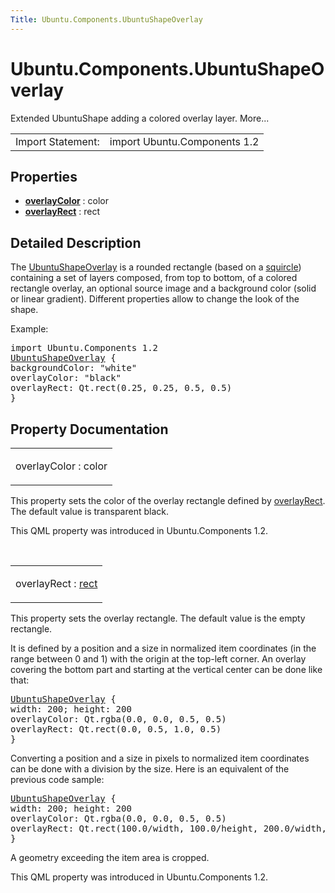 ```yaml
---
Title: Ubuntu.Components.UbuntuShapeOverlay
---
```


# Ubuntu.Components.UbuntuShapeOverlay

<span class="subtitle"></span>
<!-- $$$UbuntuShapeOverlay-brief -->
<p>Extended UbuntuShape adding a colored overlay layer. More...</p>
<!-- @@@UbuntuShapeOverlay -->
<table class="alignedsummary">
<tr><td class="memItemLeft rightAlign topAlign"> Import Statement:</td><td class="memItemRight bottomAlign"> import Ubuntu.Components 1.2</td></tr></table><ul>
</ul>
<h2 id="properties">Properties</h2>
<ul>
<li class="fn"><b><b><a href="#overlayColor-prop">overlayColor</a></b></b> : color</li>
<li class="fn"><b><b><a href="#overlayRect-prop">overlayRect</a></b></b> : rect</li>
</ul>
<!-- $$$UbuntuShapeOverlay-description -->
<h2 id="details">Detailed Description</h2>
</p>
<p>The <a href="index.html">UbuntuShapeOverlay</a> is a rounded rectangle (based on a <a href="https://en.wikipedia.org/wiki/Squircle">squircle</a>) containing a set of layers composed, from top to bottom, of a colored rectangle overlay, an optional source image and a background color (solid or linear gradient). Different properties allow to change the look of the shape.</p>
<p>Example:</p>
<pre class="qml">import Ubuntu.Components 1.2
<span class="type"><a href="index.html">UbuntuShapeOverlay</a></span> {
<span class="name">backgroundColor</span>: <span class="string">&quot;white&quot;</span>
<span class="name">overlayColor</span>: <span class="string">&quot;black&quot;</span>
<span class="name">overlayRect</span>: <span class="name">Qt</span>.<span class="name">rect</span>(<span class="number">0.25</span>, <span class="number">0.25</span>, <span class="number">0.5</span>, <span class="number">0.5</span>)
}</pre>
<!-- @@@UbuntuShapeOverlay -->
<h2>Property Documentation</h2>
<!-- $$$overlayColor -->
<table class="qmlname"><tr valign="top" id="overlayColor-prop"><td class="tblQmlPropNode"><p><span class="name">overlayColor</span> : <span class="type">color</span></p></td></tr></table><p>This property sets the color of the overlay rectangle defined by <a href="#overlayRect-prop">overlayRect</a>. The default value is transparent black.</p>
<p>This QML property was introduced in  Ubuntu.Components 1.2.</p>
<!-- @@@overlayColor -->
<br/>
<!-- $$$overlayRect -->
<table class="qmlname"><tr valign="top" id="overlayRect-prop"><td class="tblQmlPropNode"><p><span class="name">overlayRect</span> : <span class="type"><a href="http://doc.qt.io/qt-5/qml-rect.html">rect</a></span></p></td></tr></table><p>This property sets the overlay rectangle. The default value is the empty rectangle.</p>
<p>It is defined by a position and a size in normalized item coordinates (in the range between 0 and 1) with the origin at the top-left corner. An overlay covering the bottom part and starting at the vertical center can be done like that:</p>
<pre class="qml"><span class="type"><a href="index.html">UbuntuShapeOverlay</a></span> {
<span class="name">width</span>: <span class="number">200</span>; <span class="name">height</span>: <span class="number">200</span>
<span class="name">overlayColor</span>: <span class="name">Qt</span>.<span class="name">rgba</span>(<span class="number">0.0</span>, <span class="number">0.0</span>, <span class="number">0.5</span>, <span class="number">0.5</span>)
<span class="name">overlayRect</span>: <span class="name">Qt</span>.<span class="name">rect</span>(<span class="number">0.0</span>, <span class="number">0.5</span>, <span class="number">1.0</span>, <span class="number">0.5</span>)
}</pre>
<p>Converting a position and a size in pixels to normalized item coordinates can be done with a division by the size. Here is an equivalent of the previous code sample:</p>
<pre class="qml"><span class="type"><a href="index.html">UbuntuShapeOverlay</a></span> {
<span class="name">width</span>: <span class="number">200</span>; <span class="name">height</span>: <span class="number">200</span>
<span class="name">overlayColor</span>: <span class="name">Qt</span>.<span class="name">rgba</span>(<span class="number">0.0</span>, <span class="number">0.0</span>, <span class="number">0.5</span>, <span class="number">0.5</span>)
<span class="name">overlayRect</span>: <span class="name">Qt</span>.<span class="name">rect</span>(<span class="number">100.0</span><span class="operator">/</span><span class="name">width</span>, <span class="number">100.0</span><span class="operator">/</span><span class="name">height</span>, <span class="number">200.0</span><span class="operator">/</span><span class="name">width</span>, <span class="number">100.0</span><span class="operator">/</span><span class="name">height</span>)
}</pre>
<p>A geometry exceeding the item area is cropped.</p>
<p>This QML property was introduced in  Ubuntu.Components 1.2.</p>
<!-- @@@overlayRect -->
<br/>
